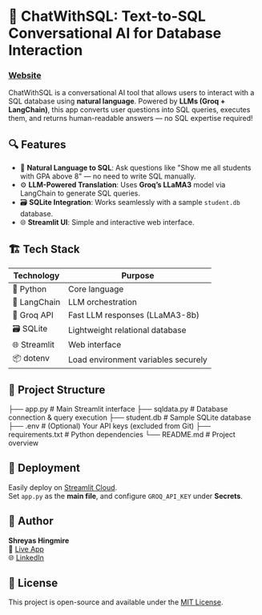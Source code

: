 
# 💬 ChatWithSQL: Text-to-SQL Conversational AI for Database Interaction

### [Website](https://text-to-sql-conversational-ai-for-database-interaction-shreyas.streamlit.app)

ChatWithSQL is a conversational AI tool that allows users to interact with a SQL database using **natural language**. Powered by **LLMs (Groq + LangChain)**, this app converts user questions into SQL queries, executes them, and returns human-readable answers — no SQL expertise required!


## 🔍 Features

- 🧠 **Natural Language to SQL**: Ask questions like "Show me all students with GPA above 8" — no need to write SQL manually.
- ⚙️ **LLM-Powered Translation**: Uses **Groq’s LLaMA3** model via LangChain to generate SQL queries.
- 🗃️ **SQLite Integration**: Works seamlessly with a sample `student.db` database.
- 🌐 **Streamlit UI**: Simple and interactive web interface.


## 🏗️ Tech Stack

| Technology     | Purpose                                   |
|----------------|-------------------------------------------|
| 🐍 Python       | Core language                            |
| 🧠 LangChain    | LLM orchestration                        |
| 🚀 Groq API     | Fast LLM responses (LLaMA3-8b)           |
| 🗃️ SQLite       | Lightweight relational database          |
| 🌐 Streamlit    | Web interface                            |
| 📦 dotenv       | Load environment variables securely      |


## 📁 Project Structure

├── app.py             # Main Streamlit interface
├── sqldata.py         # Database connection & query execution
├── student.db         # Sample SQLite database
├── .env               # (Optional) Your API keys (excluded from Git)
├── requirements.txt   # Python dependencies
└── README.md          # Project overview


## 📌 Deployment

Easily deploy on [Streamlit Cloud](https://streamlit.io/cloud).  
Set `app.py` as the **main file**, and configure `GROQ_API_KEY` under **Secrets**.


## 👤 Author

**Shreyas Hingmire**  
📎 [Live App](https://text-to-sql-conversational-ai-for-database-interaction-shreyas.streamlit.app/)  
🌐 [LinkedIn](https://www.linkedin.com/in/shreyashingmire)


## 📝 License

This project is open-source and available under the [MIT License](LICENSE).




